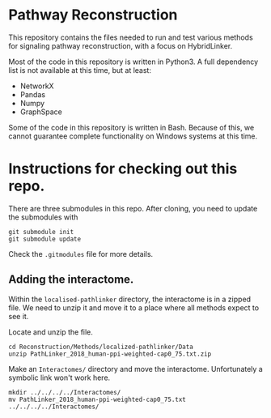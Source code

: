 # Pathway Reconstruction

This repository contains the files needed to run and test various methods for
signaling pathway reconstruction, with a focus on HybridLinker.

Most of the code in this repository is written in Python3. A full dependency list
is not available at this time, but at least:

* NetworkX
* Pandas
* Numpy
* GraphSpace

Some of the code in this repository is written in Bash. Because of this, we cannot
guarantee complete functionality on Windows systems at this time.


# Instructions for checking out this repo.

There are three submodules in this repo.  After cloning, you need to update the submodules with

```
git submodule init
git submodule update
```

Check the `.gitmodules` file for more details.

## Adding the interactome.

Within the `localised-pathlinker` directory, the interactome is in a zipped file. We need to unzip it and move it to a place where all methods expect to see it.

Locate and unzip the file.
```
cd Reconstruction/Methods/localized-pathlinker/Data
unzip PathLinker_2018_human-ppi-weighted-cap0_75.txt.zip
```

Make an `Interactomes/` directory and move the interactome. Unfortunately a symbolic link won't work here.
```
mkdir ../../../../Interactomes/
mv PathLinker_2018_human-ppi-weighted-cap0_75.txt ../../../../Interactomes/
```
